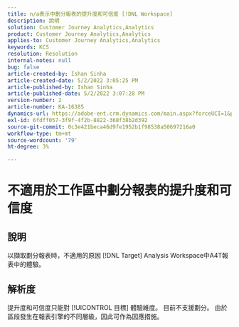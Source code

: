 ```yaml
---
title: n/a表示中劃分報表的提升度和可信度 [!DNL Workspace]
description: 說明
solution: Customer Journey Analytics,Analytics
product: Customer Journey Analytics,Analytics
applies-to: Customer Journey Analytics,Analytics
keywords: KCS
resolution: Resolution
internal-notes: null
bug: false
article-created-by: Ishan Sinha
article-created-date: 5/2/2022 3:05:25 PM
article-published-by: Ishan Sinha
article-published-date: 5/2/2022 3:07:28 PM
version-number: 2
article-number: KA-16385
dynamics-url: https://adobe-ent.crm.dynamics.com/main.aspx?forceUCI=1&pagetype=entityrecord&etn=knowledgearticle&id=5a3c4e4a-29ca-ec11-a7b5-6045bd00dca1
exl-id: 6fdff057-3f9f-4f2b-8822-368f38b2d392
source-git-commit: 0c3e421beca46d9fe1952b1f98538a50697216a0
workflow-type: tm+mt
source-wordcount: '79'
ht-degree: 3%

---
```


# 不適用於工作區中劃分報表的提升度和可信度

## 說明


以擷取劃分報表時，不適用的原因 [!DNL Target] Analysis Workspace中A4T報表中的體驗。


## 解析度


提升度和可信度只能對 [!UICONTROL 目標] 體驗維度。 目前不支援劃分。 由於區段發生在報表引擎的不同層級，因此可作為因應措施。
